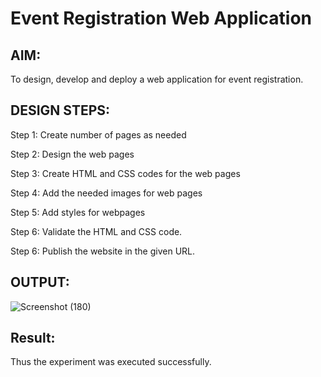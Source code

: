 # Event Registration Web Application

## AIM:
To design, develop and deploy a web application for event registration.

## DESIGN STEPS:

Step 1:
Create number of pages as needed

Step 2:
Design the web pages

Step 3:
Create HTML and CSS codes for the web pages

Step 4:
Add the needed images for web pages

Step 5:
Add styles for webpages

Step 6:
Validate the HTML and CSS code.

Step 6:
Publish the website in the given URL.



## OUTPUT:



![Screenshot (180)](https://user-images.githubusercontent.com/118679692/215137135-2beeed38-0549-49e3-857d-01ae9b491ebe.png)




## Result:
Thus the experiment was executed successfully.

